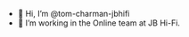 - 👋 Hi, I’m @tom-charman-jbhifi
- 👀 I’m working in the Online team at JB Hi-Fi.

<!---
tom-charman-jbhifi/tom-charman-jbhifi is a ✨ special ✨ repository because its `README.md` (this file) appears on your GitHub profile.
You can click the Preview link to take a look at your changes.
--->
